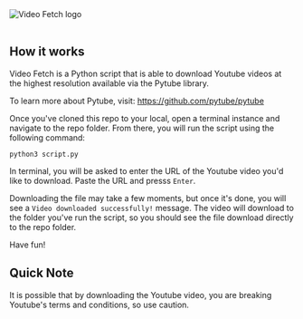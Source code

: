 <img src="https://i.imgur.com/C3ysVbx.png" alt="Video Fetch logo" title="Video Fetch" style="margin-bottom: 1rem"/>

## How it works
Video Fetch is a Python script that is able to download Youtube videos at the highest resolution available via the Pytube library. 

To learn more about Pytube, visit: https://github.com/pytube/pytube

Once you've cloned this repo to your local, open a terminal instance and navigate to the repo folder. From there, you will run the script using the following command: 

`python3 script.py`

In terminal, you will be asked to enter the URL of the Youtube video you'd like to download. Paste the URL and presss `Enter`.

Downloading the file may take a few moments, but once it's done, you will see a `Video downloaded successfully!` message. The video will download to the folder you've run the script, so you should see the file download directly to the repo folder. 

Have fun!

## Quick Note

It is possible that by downloading the Youtube video, you are breaking Youtube's terms and conditions, so use caution. 
